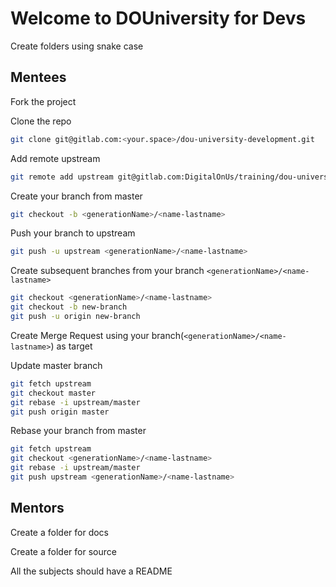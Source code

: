 # Welcome to DOUniversity for Devs

Create folders using snake case

## Mentees
Fork the project

Clone the repo
```bash
git clone git@gitlab.com:<your.space>/dou-university-development.git
```

Add remote upstream
```bash
git remote add upstream git@gitlab.com:DigitalOnUs/training/dou-university-development.git
```

Create your branch from master
```bash
git checkout -b <generationName>/<name-lastname>
```

Push your branch to upstream
```bash
git push -u upstream <generationName>/<name-lastname>
```

Create subsequent branches from your branch `<generationName>/<name-lastname>`
```bash
git checkout <generationName>/<name-lastname>
git checkout -b new-branch
git push -u origin new-branch
```

Create Merge Request using your branch(`<generationName>/<name-lastname>`) as target

Update master branch
```bash
git fetch upstream
git checkout master
git rebase -i upstream/master
git push origin master
```

Rebase your branch from master
```bash
git fetch upstream
git checkout <generationName>/<name-lastname>
git rebase -i upstream/master
git push upstream <generationName>/<name-lastname>
```

## Mentors

Create a folder for docs

Create a folder for source

All the subjects should have a README
